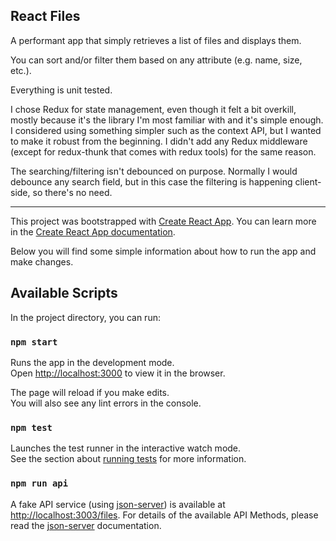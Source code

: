 ## React Files

A performant app that simply retrieves a list of files and displays them.

You can sort and/or filter them based on any attribute (e.g. name, size, etc.).

Everything is unit tested.

I chose Redux for state management, even though it felt a bit overkill, mostly because it's the library I'm most familiar with and it's simple enough. I considered using something simpler such as the context API, but I wanted to make it robust from the beginning. I didn't add any Redux middleware (except for redux-thunk that comes with redux tools) for the same reason.

The searching/filtering isn't debounced on purpose. Normally I would debounce any search field, but in this case the filtering is happening client-side, so there's no need.

---

This project was bootstrapped with [Create React App](https://github.com/facebookincubator/create-react-app). You can learn more in the [Create React App documentation](https://facebook.github.io/create-react-app/docs/getting-started).

Below you will find some simple information about how to run the app and make changes.

## Available Scripts

In the project directory, you can run:

### `npm start`

Runs the app in the development mode.<br>
Open [http://localhost:3000](http://localhost:3000) to view it in the browser.

The page will reload if you make edits.<br>
You will also see any lint errors in the console.

### `npm test`

Launches the test runner in the interactive watch mode.<br>
See the section about [running tests](https://facebook.github.io/create-react-app/docs/running-tests) for more information.

### `npm run api`

A fake API service (using [json-server](https://github.com/typicode/json-server)) is available at [http://localhost:3003/files](http://localhost:3003/files). For details of the available API Methods, please read the [json-server](https://github.com/typicode/json-server) documentation.
